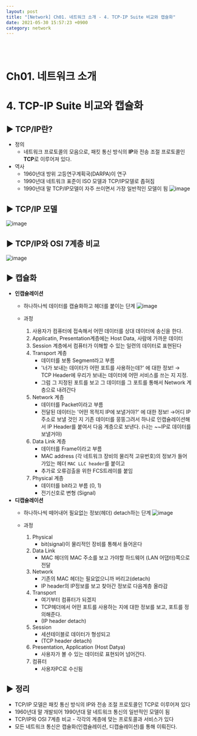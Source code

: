 ```yaml
---
layout: post
title: "[Network] Ch01. 네트워크 소개 - 4. TCP-IP Suite 비교와 캡슐화"
date: 2021-05-30 15:57:23 +0900
category: network
---
```


<br/>
<br/>

# Ch01. 네트워크 소개

# 4. TCP-IP Suite 비교와 캡슐화

## ▶ TCP/IP란?

- 정의
	- 네트워크 프로토콜의 모음으로, 패킷 통신 방식의 **IP**와 전송 조절 프로토콜인 **TCP**로 이루어져 있다.
- 역사
	- 1960년대 방위 고등연구계획국(DARPA)이 연구
	- 1990년대 네트워크 표준이 ISO 모델과 TCP/IP모델로 좁혀짐
	- 1990년대 말 TCP/IP모델이 자주 쓰이면서 가장 일반적인 모델이 됨
		![image](https://user-images.githubusercontent.com/75327385/127771617-86b8b336-76af-4684-a98b-6dfe6d1b6160.png)


## ▶ TCP/IP 모델
![image](https://user-images.githubusercontent.com/75327385/127771725-e12791d5-f6f5-4efe-8c61-6e2cd9a39620.png)


## ▶ TCP/IP와 OSI 7계층 비교
![image](https://user-images.githubusercontent.com/75327385/127771747-75a93168-9f99-4706-a0de-1bcb319d06a2.png)


## ▶ 캡슐화

- **인캡슐레이션**
	- 하나하나씩 데이터를 캡슐화하고 헤더를 붙이는 단계
		![image](https://user-images.githubusercontent.com/75327385/127771766-29664c09-fd98-4ebe-aca0-172337df36e2.png)

	- 과정
		1. 사용자가 컴퓨터에 접속해서 어떤 데이터를 상대 데이터에 송신을 한다. 
		2. Applicatin, Presentation계층에는 Host Data, 사람에 가까운 데이터
		3. Session 계층에서 컴퓨터가 이해할 수 있는 일련의 데이터로 표현된다
		4. Transport 계층
			- 데이터를 보통 Segment라고 부름
			- '너가 보내는 데이터가 어떤 포트를 사용하는데?' 에 대한 정보!
			→ TCP Header에 우리가 보내는 데이터에 어떤 서비스를 쓰는 지 지정.
			- 그럼 그 지정된 포트를 보고 그 데이터를 그 포트를 통해서 Network 계층으로 내려간다
		5. Network 계층
			- 데이터를 Packet이라고 부름
			- 전달된 데이터는 '어떤 목적지 IP에 보낼거야?' 에 대한 정보!
			→어디 IP주소로 보낼 것인 지 기존 데이터를 뭉뚱그려서 하나로 인캡슐레이션해서 IP Header를 붙여서 다음 계층으로 보낸다. (나는 ~~IP로 데이터를 보낼거야)
		6. Data Link 계층
			- 데이터를 Frame이라고 부름
			- MAC address (각 네트워크 장비의 물리적 고유번호)의 정보가 들어가있는 헤더 `MAC LLC header`를 붙이고
			- 추가로 오류검출을 위한 FCS트레이를 붙임
		7. Physical 계층
			- 데이터를 bit라고 부름 (0, 1)
			- 전기신호로 변형 (Signal)
- **디캡슐레이션**
	- 하나하나씩 떼어내어 필요없는 정보(헤더) detach하는 단계
	![image](https://user-images.githubusercontent.com/75327385/127771798-8dda6088-601b-4631-bd77-7ac7572a668b.png)

	- 과정
		1. Physical 
			- bit(signal)이 물리적인 장비를 통해서 들어온다
		2. Data Link
			- MAC 헤더의 MAC 주소를 보고 가야할 하드웨어 (LAN 어댑터)쪽으로 전달
		3. Network
			- 기존의 MAC 헤더는 필요없으니까 버리고(detach)
			- IP header의 IP정보를 보고 찾아간 정보로 다음계층 올라감
		4. Transport
			- 여기부터 컴퓨터가 되겠지
			- TCP헤더에서 어떤 포트를 사용하는 지에 대한 정보를 보고, 포트를 정의해준다.
			- (IP header detach)
		5. Session
			- 세션테이블로 데이터가 형성되고
			- (TCP header detach)
		6. Presentation, Application (Host Datya)
			- 사용자가 볼 수 있는 데이터로 표현되어 넘어간다.
		7. 컴퓨터
			- 사용자PC로 수신됨

## ▶ 정리

- TCP/IP 모델은 패킷 통신 방식의 IP와 전송 조절 프로토콜인 TCP로 이루어져 있다
- 1960년대 말 개발되어 1990년대 말 네트워크 통신의 일반적인 모델이 됨
- TCP/IP와 OSI 7계층 비교 - 각각의 계층에 맞는 프로토콜과 서비스가 있다
- 모든 네트워크 통신은 캡슐화(인캡슐레이션, 디캡슐레이션)를 통해 이뤄진다.